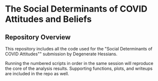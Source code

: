 The Social Determinants of COVID Attitudes and Beliefs
================

Repository Overview
-------------------

This repository includes all the code used for the "Social Determinants of COVID Attitudes"" submission by Degenerate Hessians.

Running the numbered scripts in order in the same session will reproduce the core of the analysis results. Supporting functions, plots, and writeups are included in the repo as well.
